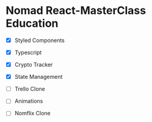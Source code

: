 # Nomad React-MasterClass Education
- [x] Styled Components

- [x] Typescript

- [x] Crypto Tracker

- [x] State Management

- [ ] Trello Clone

- [ ] Animations

- [ ] Nomflix Clone
